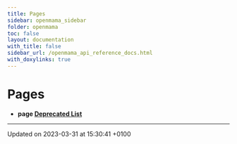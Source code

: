 ```yaml
---
title: Pages
sidebar: openmama_sidebar
folder: openmama
toc: false
layout: documentation
with_title: false
sidebar_url: /openmama_api_reference_docs.html
with_doxylinks: true
---
```


# Pages




* **page [Deprecated List](deprecated.html#page-deprecated)** 



-------------------------------

Updated on 2023-03-31 at 15:30:41 +0100
